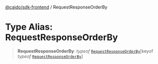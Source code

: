 [@caido/sdk-frontend](../index.md) / RequestResponseOrderBy

# Type Alias: RequestResponseOrderBy

> **RequestResponseOrderBy**: *typeof* [`RequestResponseOrderBy`](../variables/RequestResponseOrderBy.md)\[keyof *typeof* [`RequestResponseOrderBy`](../variables/RequestResponseOrderBy.md)\]
